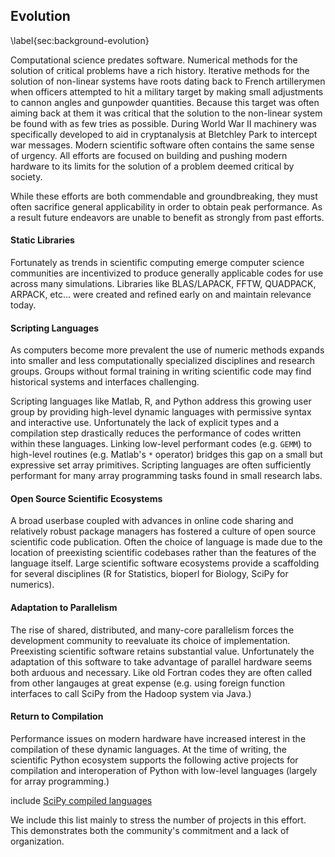 
Evolution
---------

\label{sec:background-evolution}

Computational science predates software.  Numerical methods for the solution of critical problems have a rich history.  Iterative methods for the solution of non-linear systems have roots dating back to French artillerymen when officers attempted to hit a military target by making small adjustments to cannon angles and gunpowder quantities.  Because this target was often aiming back at them it was critical that the solution to the non-linear system be found with as few tries as possible.  During World War II machinery was specifically developed to aid in cryptanalysis at Bletchley Park to intercept war messages.  Modern scientific software often contains the same sense of urgency.  All efforts are focused on building and pushing modern hardware to its limits for the solution of a problem deemed critical by society.

While these efforts are both commendable and groundbreaking, they must often sacrifice general applicability in order to obtain peak performance.  As a result future endeavors are unable to benefit as strongly from past efforts. 


#### Static Libraries

Fortunately as trends in scientific computing emerge computer science communities are incentivized to produce generally applicable codes for use across many simulations.  Libraries like BLAS/LAPACK, FFTW, QUADPACK, ARPACK, etc... were created and refined early on and maintain relevance today.


#### Scripting Languages

As computers become more prevalent the use of numeric methods expands into smaller and less computationally specialized disciplines and research groups.  Groups without formal training in writing scientific code may find historical systems and interfaces challenging.

Scripting languages like Matlab, R, and Python address this growing user group by providing high-level dynamic languages with permissive syntax and interactive use.  Unfortunately the lack of explicit types and a compilation step drastically reduces the performance of codes written within these languages.  Linking low-level performant codes (e.g. `GEMM`) to high-level routines (e.g. Matlab's `*` operator) bridges this gap on a small but expressive set array primitives.  Scripting languages are often sufficiently performant for many array programming tasks found in small research labs.


#### Open Source Scientific Ecosystems 

A broad userbase coupled with advances in online code sharing and relatively robust package managers has fostered a culture of open source scientific code publication.  Often the choice of language is made due to the location of preexisting scientific codebases rather than the features of the language itself.  Large scientific software ecosystems provide a scaffolding for several disciplines (R for Statistics, bioperl for Biology, SciPy for numerics).


#### Adaptation to Parallelism

The rise of shared, distributed, and many-core parallelism forces the development community to reevaluate its choice of implementation.  Preexisting scientific software retains substantial value.  Unfortunately the adaptation of this software to take advantage of parallel hardware seems both arduous and necessary.  Like old Fortran codes they are often called from other langauges at great expense (e.g. using foreign function interfaces to call SciPy from the Hadoop system via Java.)


#### Return to Compilation

Performance issues on modern hardware have increased interest in the compilation of these dynamic languages.  At the time of writing, the scientific Python ecosystem supports the following active projects for compilation and interoperation of Python with low-level languages (largely for array programming.)

include [SciPy compiled languages](scipy-compiled-langs.md)

We include this list mainly to stress the number of projects in this effort.  This demonstrates both the community's commitment and a lack of organization.

